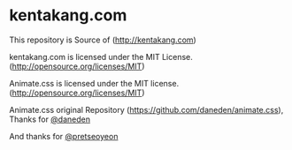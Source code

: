 # kentakang.com
This repository is Source of (http://kentakang.com)

kentakang.com is licensed under the MIT License. (http://opensource.org/licenses/MIT)

Animate.css is licensed under the MIT license. (http://opensource.org/licenses/MIT)

Animate.css original Repository (https://github.com/daneden/animate.css), Thanks for [@daneden](https://github.com/daneden/)

And thanks for [@pretseoyeon](https://github.com/pretseoyeon)